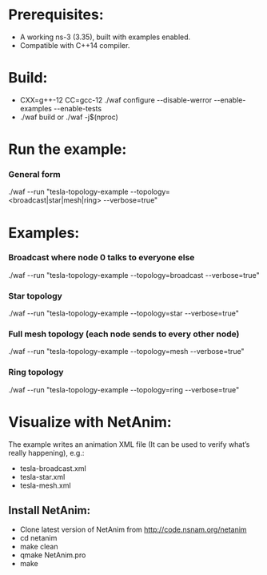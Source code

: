 # Prerequisites:
+ A working ns-3 (3.35), built with examples enabled.
+ Compatible with C++14 compiler.
# Build: 
+ CXX=g++-12 CC=gcc-12 ./waf configure --disable-werror --enable-examples --enable-tests
+ ./waf build or ./waf -j$(nproc)
# Run the example:
### General form
./waf --run "tesla-topology-example --topology=<broadcast|star|mesh|ring> --verbose=true"
# Examples:

### Broadcast where node 0 talks to everyone else
./waf --run "tesla-topology-example --topology=broadcast --verbose=true"

### Star topology
./waf --run "tesla-topology-example --topology=star --verbose=true"

### Full mesh topology (each node sends to every other node)
./waf --run "tesla-topology-example --topology=mesh --verbose=true"

### Ring topology
./waf --run "tesla-topology-example --topology=ring --verbose=true"

# Visualize with NetAnim:
The example writes an animation XML file (It can be used to verify what’s really happening), e.g.:
+ tesla-broadcast.xml
+ tesla-star.xml
+ tesla-mesh.xml

## Install NetAnim:
+ Clone latest version of NetAnim from http://code.nsnam.org/netanim
+ cd netanim
+ make clean
+ qmake NetAnim.pro
+ make
